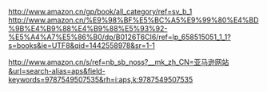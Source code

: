 http://www.amazon.cn/gp/book/all_category/ref=sv_b_1  
http://www.amazon.cn/%E9%98%BF%E5%BC%A5%E9%99%80%E4%BD%9B%E4%B9%88%E4%B9%88%E5%93%92-%E5%A4%A7%E5%86%B0/dp/B0126T6CI6/ref=lp_658515051_1_1?s=books&ie=UTF8&qid=1442558978&sr=1-1


http://www.amazon.cn/s/ref=nb_sb_noss?__mk_zh_CN=亚马逊网站&url=search-alias=aps&field-keywords=9787549507535&rh=i:aps,k:9787549507535
